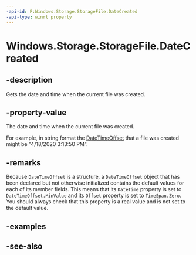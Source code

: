 ```yaml
---
-api-id: P:Windows.Storage.StorageFile.DateCreated
-api-type: winrt property
---
```


<!-- Property syntax
public System.DateTimeOffset DateCreated { get; }
-->

# Windows.Storage.StorageFile.DateCreated

## -description

Gets the date and time when the current file was created.

## -property-value

The date and time when the current file was created.

For example, in string format the [DateTimeOffset](/dotnet/api/system.datetimeoffset) that a file was created might be "4/18/2020 3:13:50 PM".

## -remarks

Because `DateTimeOffset` is a structure, a `DateTimeOffset` object that has been declared but not otherwise initialized contains the default values for each of its member fields. This means that its `DateTime` property is set to `DateTimeOffset.MinValue` and its `Offset` property is set to `TimeSpan.Zero`. You should always check that this property is a real value and is not set to the default value.

## -examples

## -see-also

